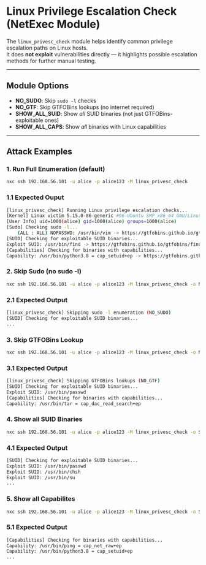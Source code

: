 # Linux Privilege Escalation Check (NetExec Module)

The `linux_privesc_check` module helps identify common privilege escalation paths on Linux hosts.  
It does **not exploit** vulnerabilities directly — it highlights possible escalation methods for further manual testing.  

---

## Module Options

- **NO_SUDO**: Skip `sudo -l` checks  
- **NO_GTF**: Skip GTFOBins lookups (no internet required)  
- **SHOW_ALL_SUID**: Show *all* SUID binaries (not just GTFOBins-exploitable ones)  
- **SHOW_ALL_CAPS**: Show *all* binaries with Linux capabilities  

---

## Attack Examples

### 1. Run Full Enumeration (default)
```bash
nxc ssh 192.168.56.101 -u alice -p alice123 -M linux_privesc_check
```

### 1.1 Expected Ouput
```bash
[linux_privesc_check] Running Linux privilege escalation checks...
[Kernel] Linux victim 5.15.0-86-generic #96-Ubuntu SMP x86_64 GNU/Linux
[User Info] uid=1000(alice) gid=1000(alice) groups=1000(alice)
[Sudo] Checking sudo -l...
    (ALL : ALL) NOPASSWD: /usr/bin/vim -> https://gtfobins.github.io/gtfobins/vim/#sudo
[SUID] Checking for exploitable SUID binaries...
Exploit SUID: /usr/bin/find -> https://gtfobins.github.io/gtfobins/find/#suid
[Capabilities] Checking for binaries with capabilities...
Capability: /usr/bin/python3.8 = cap_setuid+ep -> https://gtfobins.github.io/gtfobins/python/#capabilities
```

### 2. Skip Sudo (no sudo -l)
```bash
nxc ssh 192.168.56.101 -u alice -p alice123 -M linux_privesc_check -o NO_SUDO=true
```

### 2.1 Expected Output
```bash
[linux_privesc_check] Skipping sudo -l enumeration (NO_SUDO)
[SUID] Checking for exploitable SUID binaries...
...
```

### 3. Skip GTFOBins Lookup
```bash
nxc ssh 192.168.56.101 -u alice -p alice123 -M linux_privesc_check -o NO_GTF=true
```

### 3.1 Expected Output
```bash
[linux_privesc_check] Skipping GTFOBins lookups (NO_GTF)
[SUID] Checking for exploitable SUID binaries...
Exploit SUID: /usr/bin/passwd
[Capabilities] Checking for binaries with capabilities...
Capability: /usr/bin/tar = cap_dac_read_search+ep
```

### 4. Show all SUID Binaries
```bash
nxc ssh 192.168.56.101 -u alice -p alice123 -M linux_privesc_check -o SHOW_ALL_SUID=true
```

### 4.1 Expected Output
```bash
[SUID] Checking for exploitable SUID binaries...
Exploit SUID: /usr/bin/passwd
Exploit SUID: /usr/bin/chsh
Exploit SUID: /usr/bin/su
...
```

### 5. Show all Capabilites
```bash
nxc ssh 192.168.56.101 -u alice -p alice123 -M linux_privesc_check -o SHOW_ALL_CAPS=true
```

### 5.1 Expected Output
```bash
[Capabilities] Checking for binaries with capabilities...
Capability: /usr/bin/ping = cap_net_raw+ep
Capability: /usr/bin/python3.8 = cap_setuid+ep
...
```